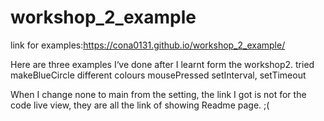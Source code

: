 # workshop_2_example

link for examples:https://cona0131.github.io/workshop_2_example/

Here are three examples I‘ve done after I learnt form the workshop2.
tried makeBlueCircle
different colours
mousePressed
setInterval, setTimeout

When I change none to main from the setting, the link I got is not for the code live view, they are all the link of showing Readme page. ;(
